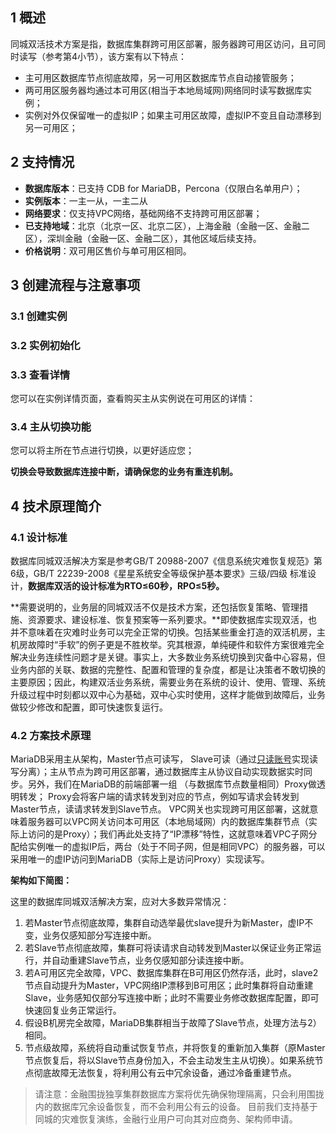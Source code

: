 ## 1	概述
同城双活技术方案是指，数据库集群跨可用区部署，服务器跨可用区访问，且可同时读写（参考第4小节），该方案有以下特点：

- 主可用区数据库节点彻底故障，另一可用区数据库节点自动接管服务；
- 两可用区服务器均通过本可用区(相当于本地局域网)网络同时读写数据库实例；
- 实例对外仅保留唯一的虚拟IP；如果主可用区故障，虚拟IP不变且自动漂移到另一可用区；


## 2	支持情况

- **数据库版本**：已支持 CDB for MariaDB，Percona（仅限白名单用户）；
- **实例版本**：一主一从，一主二从
- **网络要求**：仅支持VPC网络，基础网络不支持跨可用区部署；
- **已支持地域**：北京（北京一区、北京二区），上海金融（金融一区、金融二区），深圳金融（金融一区、金融二区），其他区域后续支持。
- **价格说明**：双可用区售价与单可用区相同。

## 3	创建流程与注意事项
### 3.1	创建实例



### 3.2	实例初始化


### 3.3	查看详情
您可以在实例详情页面，查看购买主从实例说在可用区的详情：

### 3.4	主从切换功能
您可以将主所在节点进行切换，以更好适应您；

**切换会导致数据库连接中断，请确保您的业务有重连机制。**


## 4	技术原理简介
### 4.1	设计标准
数据库同城双活解决方案是参考GB/T 20988-2007《信息系统灾难恢复规范》第6级，GB/T 22239-2008《星星系统安全等级保护基本要求》三级/四级 标准设计，**数据库双活的设计标准为RTO≤60秒，RPO≤5秒。**

**需要说明的，业务层的同城双活不仅是技术方案，还包括恢复策略、管理措施、资源要求、建设标准、恢复预案等一系列要求。**即使数据库实现双活，也并不意味着在灾难时业务可以完全正常的切换。包括某些重金打造的双活机房，主机房故障时“手软”的例子更是不胜枚举。究其根源，单纯硬件和软件方案很难完全解决业务连续性问题才是关键。事实上，大多数业务系统切换到灾备中心容易，但业务内部的关联、数据的完整性、配置和管理的复杂度，都是让决策者不敢切换的主要原因；因此，构建双活业务系统，需要业务在系统的设计、使用、管理、系统升级过程中时刻都以双中心为基础，双中心实时使用，这样才能做到故障后，业务做较少修改和配置，即可快速恢复运行。

### 4.2	方案技术原理
MariaDB采用主从架构，Master节点可读写， Slave可读（通过[只读账号]( https://cloud.tencent.com/document/product/237/2081)实现读写分离）；主从节点为跨可用区部署，通过数据库主从协议自动实现数据实时同步。另外，我们在MariaDB的前端部署一组 （与数据库节点数量相同）Proxy做透明转发； Proxy会将客户端的请求转发到对应的节点，例如写请求会转发到Master节点，读请求转发到Slave节点。
VPC网关也实现跨可用区部署，这就意味着服务器可以VPC网关访问本可用区（本地局域网）内的数据库集群节点（实际上访问的是Proxy）；我们再此处支持了“IP漂移”特性，这就意味着VPC子网分配给实例唯一的虚拟IP后，两台（处于不同子网，但是相同VPC）的服务器，可以采用唯一的虚IP访问到MariaDB（实际上是访问Proxy）实现读写。

 **架构如下简图：**
 

这里的数据库同城双活解决方案，应对大多数异常情况：

1. 若Master节点彻底故障，集群自动选举最优slave提升为新Master，虚IP不变，业务仅感知部分写连接中断。
1. 若Slave节点彻底故障，集群可将读请求自动转发到Master以保证业务正常运行，并自动重建Slave节点，业务仅感知部分读连接中断。
1. 若A可用区完全故障，VPC、数据库集群在B可用区仍然存活，此时，slave2节点自动提升为Master，VPC网络IP漂移到B可用区；此时集群将自动重建Slave，业务感知仅部分写连接中断；此时不需要业务修改数据库配置，即可快速回复业务正常运行。
1. 假设B机房完全故障，MariaDB集群相当于故障了Slave节点，处理方法与2）相同。
1. 节点级故障，系统将自动重试恢复节点，并将恢复的重新加入集群（原Master节点恢复后，将以Slave节点身份加入，不会主动发生主从切换）。如果系统节点彻底故障无法恢复，将利用公有云中冗余设备，通过冷备重建节点。


> 请注意：金融围拢独享集群数据库方案将优先确保物理隔离，只会利用围拢内的数据库冗余设备恢复，而不会利用公有云的设备。
> 目前我们支持基于同城的灾难恢复演练，金融行业用户可向其对应商务、架构师申请。
